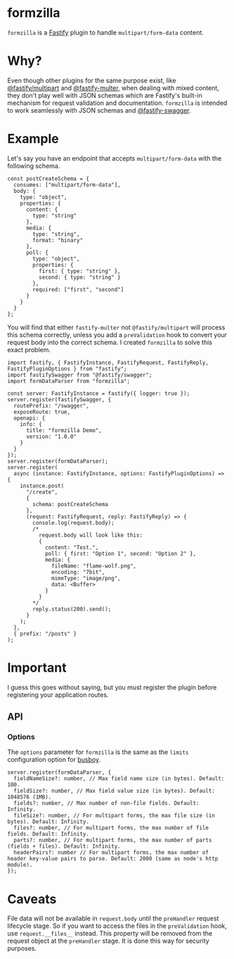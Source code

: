 # formzilla

`formzilla` is a [Fastify](http://fastify.io/) plugin to handle `multipart/form-data` content.

# Why?

Even though other plugins for the same purpose exist, like [@fastify/multipart][1] and [@fastify-multer][2], when dealing with mixed content, they don't play well with JSON schemas which are Fastify's built-in mechanism for request validation and documentation. `formzilla` is intended to work seamlessly with JSON schemas and [@fastify-swagger][3].

[1]: https://github.com/fastify/fastify-multipart
[2]: https://github.com/fox1t/fastify-multer
[3]: https://github.com/fastify/fastify-swagger

# Example

Let's say you have an endpoint that accepts `multipart/form-data` with the following schema.

```tsx
const postCreateSchema = {
  consumes: ["multipart/form-data"],
  body: {
    type: "object",
    properties: {
      content: {
        type: "string"
      },
      media: {
        type: "string",
        format: "binary"
      },
      poll: {
        type: "object",
        properties: {
          first: { type: "string" },
          second: { type: "string" }
        },
        required: ["first", "second"]
      }
    }
  }
};
```

You will find that either `fastify-multer` not `@fastify/multipart` will process this schema correctly, unless you add a `preValidation` hook to convert your request body into the correct schema. I created `formzilla` to solve this exact problem.

```tsx
import fastify, { FastifyInstance, FastifyRequest, FastifyReply, FastifyPluginOptions } from "fastify";
import fastifySwagger from "@fastify/swagger";
import formDataParser from "formzilla";

const server: FastifyInstance = fastify({ logger: true });
server.register(fastifySwagger, {
  routePrefix: "/swagger",
  exposeRoute: true,
  openapi: {
    info: {
      title: "formzilla Demo",
      version: "1.0.0"
    }
  }
});
server.register(formDataParser);
server.register(
  async (instance: FastifyInstance, options: FastifyPluginOptions) => {
    instance.post(
      "/create",
      {
        schema: postCreateSchema
      },
      (request: FastifyRequest, reply: FastifyReply) => {
        console.log(request.body);
        /*
          request.body will look like this:
          {
            content: "Test.",
            poll: { first: "Option 1", second: "Option 2" },
            media: {
              fileName: "flame-wolf.png",
              encoding: "7bit",
              mimeType: "image/png",
              data: <Buffer>
            }
          }
        */
        reply.status(200).send();
      }
    );
  },
  { prefix: "/posts" }
);
```

# Important

I guess this goes without saying, but you must register the plugin before registering your application routes.

## API

### Options

The `options` parameter for `formzilla` is the same as the `limits` configuration option for [busboy][4].

[4]: https://github.com/mscdex/busboy

```tsx
server.register(formDataParser, {
  fieldNameSize?: number, // Max field name size (in bytes). Default: 100.
  fieldSize?: number, // Max field value size (in bytes). Default: 1048576 (1MB).
  fields?: number, // Max number of non-file fields. Default: Infinity.
  fileSize?: number, // For multipart forms, the max file size (in bytes). Default: Infinity.
  files?: number, // For multipart forms, the max number of file fields. Default: Infinity.
  parts?: number, // For multipart forms, the max number of parts (fields + files). Default: Infinity.
  headerPairs?: number // For multipart forms, the max number of header key-value pairs to parse. Default: 2000 (same as node's http module).
});
```

# Caveats

File data will not be available in `request.body` until the `preHandler` request lifecycle stage. So if you want to access the files in the `preValidation` hook, use `request.__files__` instead. This property will be removed from the request object at the `preHandler` stage. It is done this way for security purposes.